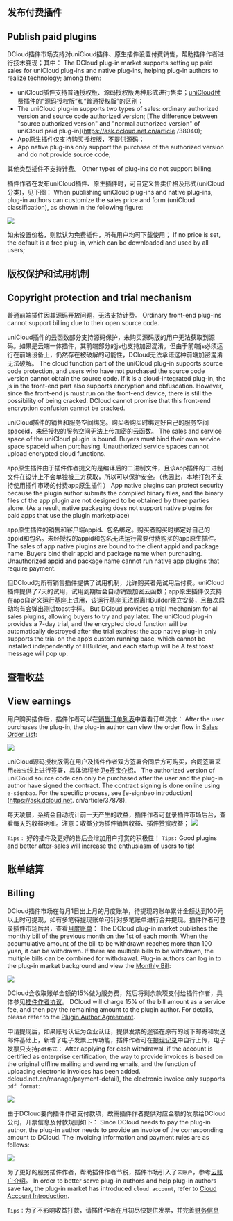 ## 发布付费插件
## Publish paid plugins

DCloud插件市场支持对uniCloud插件、原生插件设置付费销售，帮助插件作者进行技术变现；其中：
The DCloud plug-in market supports setting up paid sales for uniCloud plug-ins and native plug-ins, helping plug-in authors to realize technology; among them:

- uniCloud插件支持普通授权版、源码授权版两种形式进行售卖；[uniCloud付费插件的“源码授权版”和“普通授权版”的区别](https://ask.dcloud.net.cn/article/38040)；
- The uniCloud plug-in supports two types of sales: ordinary authorized version and source code authorized version; [The difference between "source authorized version" and "normal authorized version" of uniCloud paid plug-in](https://ask.dcloud.net.cn/article /38040);
- App原生插件仅支持购买授权版，不提供源码；
- App native plug-ins only support the purchase of the authorized version and do not provide source code;

其他类型插件不支持计费。
Other types of plug-ins do not support billing.

插件作者在发布uniCloud插件、原生插件时，可自定义售卖价格及形式(uniCloud分类)，见下图：
When publishing uniCloud plug-ins and native plug-ins, plug-in authors can customize the sales price and form (uniCloud classification), as shown in the following figure:

![](https://web-assets.dcloud.net.cn/unidoc/zh/marketplace-publish-set-price.png)

如未设置价格，则默认为免费插件，所有用户均可下载使用；
If no price is set, the default is a free plug-in, which can be downloaded and used by all users;


## 版权保护和试用机制
## Copyright protection and trial mechanism

普通前端插件因其源码开放问题，无法支持计费。
Ordinary front-end plug-ins cannot support billing due to their open source code.

uniCloud插件的云函数部分支持源码保护，未购买源码版的用户无法获取到源码。如果是云端一体插件，其前端部分的js也支持加密混淆。但由于前端js必须运行在前端设备上，仍然存在被破解的可能性，DCloud无法承诺这种前端加密混淆无法破解。
The cloud function part of the uniCloud plug-in supports source code protection, and users who have not purchased the source code version cannot obtain the source code. If it is a cloud-integrated plug-in, the js in the front-end part also supports encryption and obfuscation. However, since the front-end js must run on the front-end device, there is still the possibility of being cracked. DCloud cannot promise that this front-end encryption confusion cannot be cracked.

uniCloud插件的销售和服务空间绑定。购买者购买时绑定好自己的服务空间spaceid，未经授权的服务空间无法上传加密的云函数。
The sales and service space of the uniCloud plugin is bound. Buyers must bind their own service space spaceid when purchasing. Unauthorized service spaces cannot upload encrypted cloud functions.

app原生插件由于插件作者提交的是编译后的二进制文件，且该app插件的二进制文件在设计上不会单独被三方获取，所以可以保护安全。（也因此，本地打包不支持使用插件市场的付费app原生插件）
App native plugins can protect security because the plugin author submits the compiled binary files, and the binary files of the app plugin are not designed to be obtained by three parties alone. (As a result, native packaging does not support native plugins for paid apps that use the plugin marketplace)

app原生插件的销售和客户端appid、包名绑定。购买者购买时绑定好自己的appid和包名。未经授权的appid和包名无法运行需要付费购买的app原生插件。
The sales of app native plugins are bound to the client appid and package name. Buyers bind their appid and package name when purchasing. Unauthorized appid and package name cannot run native app plugins that require payment.

但DCloud为所有销售插件提供了试用机制，允许购买者先试用后付费。uniCloud插件提供了7天的试用，试用到期后会自动销毁加密云函数；app原生插件仅支持在app自定义运行基座上试用，该运行基座无法脱离HBuilder独立安装，且每次启动均有会弹出测试toast字样。
But DCloud provides a trial mechanism for all sales plugins, allowing buyers to try and pay later. The uniCloud plug-in provides a 7-day trial, and the encrypted cloud function will be automatically destroyed after the trial expires; the app native plug-in only supports the trial on the app’s custom running base, which cannot be installed independently of HBuilder, and each startup will be A test toast message will pop up.


## 查看收益
## View earnings

用户购买插件后，插件作者可以在[销售订单列表](https://ext.dcloud.net.cn/order?pluginId=0&status=10)中查看订单流水：
After the user purchases the plug-in, the plug-in author can view the order flow in [Sales Order List](https://ext.dcloud.net.cn/order?pluginId=0&status=10):

![]( https://web-assets.dcloud.net.cn/unidoc/zh/marketplace-order-list-new.png)

uniCloud源码授权版需在用户及插件作者双方签署合同后方可购买，合同签署采用`e签宝`线上进行签署，具体流程参见[e签宝介绍](https://ask.dcloud.net.cn/article/37878)。
The authorized version of uniCloud source code can only be purchased after the user and the plug-in author have signed the contract. The contract signing is done online using `e-signbao`. For the specific process, see [e-signbao introduction](https://ask.dcloud.net. cn/article/37878).

每天凌晨，系统会自动统计前一天产生的收益，插件作者可登录插件市场后台，查看每天的收益明细。注意：收益分为插件销售收益、插件赞赏收益；
![]( https://web-assets.dcloud.net.cn/unidoc/zh/marketplace-report-list-new.png)

`Tips：` 好的插件及更好的售后会增加用户打赏的积极性！
`Tips:` Good plugins and better after-sales will increase the enthusiasm of users to tip!

## 账单结算
## Billing

DCloud插件市场在每月1日出上月的月度账单，待提现的账单累计金额达到100元以上时可提现，如有多笔待提现账单可针对多笔账单进行合并提现。插件作者可登录插件市场后台，查看[月度账单](https://ext.dcloud.net.cn/manage/payment)：
The DCloud plug-in market publishes the monthly bill of the previous month on the 1st of each month. When the accumulative amount of the bill to be withdrawn reaches more than 100 yuan, it can be withdrawn. If there are multiple bills to be withdrawn, the multiple bills can be combined for withdrawal. Plug-in authors can log in to the plug-in market background and view the [Monthly Bill](https://ext.dcloud.net.cn/manage/payment):

![](https://web-assets.dcloud.net.cn/unidoc/zh/marketplace-bill-list.png)

DCloud会收取账单金额的15%做为服务费，然后将剩余款项支付给插件作者，具体参见[插件作者协议](https://ext.dcloud.net.cn/manage/profile)。
DCloud will charge 15% of the bill amount as a service fee, and then pay the remaining amount to the plugin author. For details, please refer to the [Plugin Author Agreement](https://ext.dcloud.net.cn/manage/profile).

申请提现后，如果账号认证为企业认证，提供发票的途径在原有的线下邮寄和发送邮件基础上，新增了电子发票上传功能，插件作者可在[提现记录](https://ext.dcloud.net.cn/manage/payment-detail)中自行上传，电子发票只支持`pdf格式`：
After applying for cash withdrawal, if the account is certified as enterprise certification, the way to provide invoices is based on the original offline mailing and sending emails, and the function of uploading electronic invoices has been added. dcloud.net.cn/manage/payment-detail), the electronic invoice only supports `pdf format`:

![](https://web-assets.dcloud.net.cn/unidoc/zh/marketplace-cash-list.png)

由于DCloud要向插件作者支付款项，故需插件作者提供对应金额的发票给DCloud公司，开票信息及付款规则如下：
Since DCloud needs to pay the plug-in author, the plug-in author needs to provide an invoice of the corresponding amount to DCloud. The invoicing information and payment rules are as follows:

![](https://web-assets.dcloud.net.cn/unidoc/zh/marketplace-pay-rules-01.png)

为了更好的服务插件作者，帮助插件作者节税，插件市场引入了`云账户`，参考[云账户介绍](https://ask.dcloud.net.cn/article/37525)。
In order to better serve plug-in authors and help plug-in authors save tax, the plug-in market has introduced `cloud account`, refer to [Cloud Account Introduction](https://ask.dcloud.net.cn/article/37525).

`Tips：`为了不影响收益打款，请插件作者在月初尽快提供发票，并完善[财务信息](https://dev.dcloud.net.cn/pages/user/finance)
